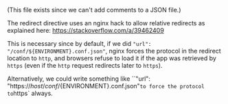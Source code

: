 (This file exists since we can't add comments to a JSON file.)

The redirect directive uses an nginx hack to allow relative redirects as explained here: https://stackoverflow.com/a/39462409

This is necessary since by default, if we did `"url": "/conf/${ENVIRONMENT}.conf.json"`, nginx forces the protocol in the redirect location to `http`, and browsers refuse to load it if the app was retrieved by `https` (even if the `http` request redirects later to `https`).

Alternatively, we could write something like ``"url": "https://$host/conf/${ENVIRONMENT}.conf.json"` to force the protocol to `https` always.
